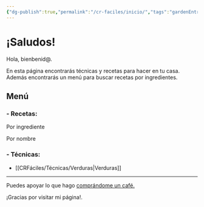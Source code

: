 ```yaml
---
{"dg-publish":true,"permalink":"/cr-faciles/inicio/","tags":"gardenEntry"}
---
```




<div class="transclusion internal-embed is-loaded"><div class="markdown-embed">





</div></div>


# ¡Saludos!

Hola, bienbenid@.

En esta página encontrarás técnicas y recetas para hacer en tu casa. Además encontrarás un menú para buscar recetas por ingredientes.


## Menú

### - Recetas:

   Por ingrediente
   

   Por nombre


### - Técnicas:

- [[CRFáciles/Técnicas/Verduras\|Verduras]]


-----

<div class="transclusion internal-embed is-loaded"><div class="markdown-embed">



Puedes apoyar lo que hago <a href="https://www.buymeacoffee.com/crfaciles">comprándome un café.</a>

¡Gracias por visitar mi página!.

</div></div>
